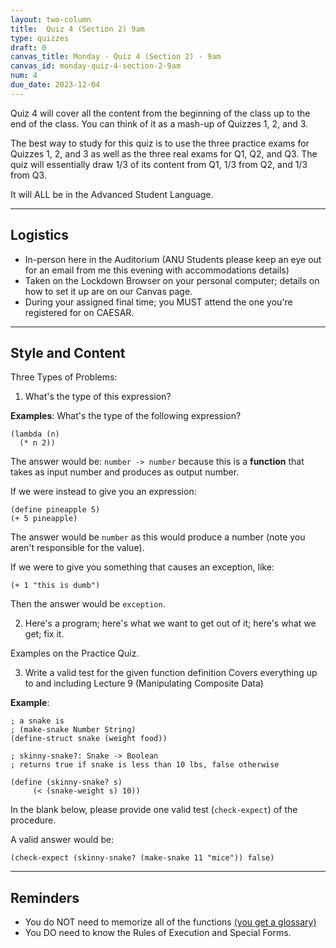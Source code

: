 ```yaml
---
layout: two-column
title:  Quiz 4 (Section 2) 9am
type: quizzes
draft: 0
canvas_title: Monday - Quiz 4 (Section 2) - 9am 
canvas_id: monday-quiz-4-section-2-9am 
num: 4
due_date: 2023-12-04
---
```


Quiz 4 will cover all the content from the beginning of the class up to the end of the class. You can think of it as a mash-up of Quizzes 1, 2, and 3.

The best way to study for this quiz is to use the three practice exams for Quizzes 1, 2, and 3 as well as the three real exams for Q1, Q2, and Q3. The quiz will essentially draw 1/3 of its content from Q1, 1/3 from Q2, and 1/3 from Q3.

It will ALL be in the Advanced Student Language.

* * *

## Logistics

* In-person here in the Auditorium (ANU Students please keep an eye out for an email from me this evening with accommodations details)
* Taken on the Lockdown Browser on your personal computer; details on how to set it up are on our Canvas page.</a>
* During your assigned final time; you MUST attend the one you're registered for on CAESAR.

* * *

## Style and Content

Three Types of Problems:

1. What's the type of this expression?

**Examples**: What's the type of the following expression?

```racket
(lambda (n)
  (* n 2))
```

The answer would be: `number -> number` because this is a **function** that takes as input number and produces as output number.

If we were instead to give you an expression:

```racket
(define pineapple 5)
(+ 5 pineapple)
```

The answer would be `number` as this would produce a number (note you aren't responsible for the value).

If we were to give you something that causes an exception, like:

```racket
(+ 1 "this is dumb")
```

Then the answer would be `exception`.

2. Here's a program; here's what we want to get out of it; here's what we get; fix it.

Examples on the Practice Quiz.

3. Write a valid test for the given function definition
Covers everything up to and including Lecture 9 (Manipulating Composite Data)

**Example**:

```racket
; a snake is
; (make-snake Number String)
(define-struct snake (weight food))

; skinny-snake?: Snake -> Boolean
; returns true if snake is less than 10 lbs, false otherwise

(define (skinny-snake? s)
     (< (snake-weight s) 10))
```

In the blank below, please provide one valid test (`check-expect`) of the procedure.

A valid answer would be:

```racket
(check-expect (skinny-snake? (make-snake 11 "mice")) false)
```

* * *

## Reminders

* You do NOT need to memorize all of the functions <a target="_blank" href="{{site.url}}/course-files/quizzes/q3_glossary_compact.pdf">(you get a glossary)</a>
* You DO need to know the Rules of Execution and Special Forms.
